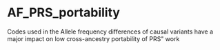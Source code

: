 # AF_PRS_portability
Codes used in the Allele frequency differences of causal variants have a major impact on low cross-ancestry portability of PRS" work
